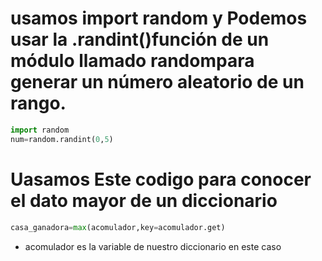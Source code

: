 # usamos import random y Podemos usar la .randint()función de un módulo llamado randompara generar un número aleatorio de un rango.
```py
import random
num=random.randint(0,5)
````
# Uasamos Este codigo para conocer el dato mayor de un diccionario 
```py
casa_ganadora=max(acomulador,key=acomulador.get)
````
- acomulador es la variable de nuestro diccionario en este caso
